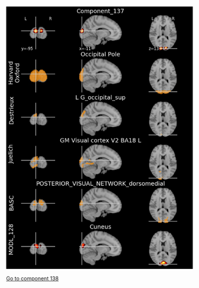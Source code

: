 


![137](preliminary/137.jpg "Component 137")

[Go to component 138](https://parietal-inria.github.io/MODL_atlas/1024/138 "Component 138")